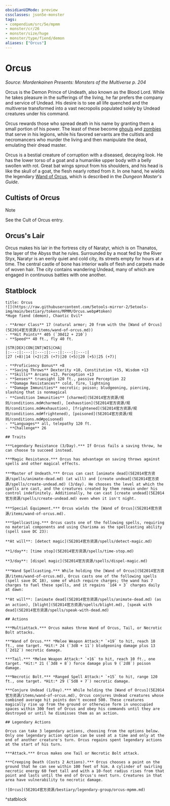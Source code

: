 ```yaml
---
obsidianUIMode: preview
cssclasses: json5e-monster
tags:
- compendium/src/5e/mpmm
- monster/cr/26
- monster/size/huge
- monster/type/fiend/demon
aliases: ["Orcus"]
---
```

# Orcus
*Source: Mordenkainen Presents: Monsters of the Multiverse p. 204*  

Orcus is the Demon Prince of Undeath, also known as the Blood Lord. While he takes pleasure in the sufferings of the living, he far prefers the company and service of Undead. His desire is to see all life quenched and the multiverse transformed into a vast necropolis populated solely by Undead creatures under his command.

Orcus rewards those who spread death in his name by granting them a small portion of his power. The least of these become [ghouls](5E2014官方资源/bestiary/undead/ghoul.md) and [zombies](5E2014官方资源/bestiary/undead/zombie.md) that serve in his legions, while his favored servants are the cultists and necromancers who murder the living and then manipulate the dead, emulating their dread master.

Orcus is a bestial creature of corruption with a diseased, decaying look. He has the lower torso of a goat and a humanlike upper body with a belly swollen with rot. Great bat wings sprout from his shoulders, and his head is like the skull of a goat, the flesh nearly rotted from it. In one hand, he wields the legendary [Wand of Orcus](5E2014官方资源/items/wand-of-orcus.md), which is described in the *Dungeon Master's Guide*.

## Cultists of Orcus

> [!note]
> See the Cult of Orcus entry.

## Orcus's Lair

Orcus makes his lair in the fortress city of Naratyr, which is on Thanatos, the layer of the Abyss that he rules. Surrounded by a moat fed by the River Styx, Naratyr is an eerily quiet and cold city, its streets empty for hours at a time. The central castle of bone has interior walls of flesh and carpets made of woven hair. The city contains wandering Undead, many of which are engaged in continuous battles with one another.

## Statblock

```ad-statblock
title: Orcus
![](https://raw.githubusercontent.com/5etools-mirror-2/5etools-img/main/bestiary/tokens/MPMM/Orcus.webp#token)
*Huge fiend (demon), Chaotic Evil*

- **Armor Class** 17 (natural armor; 20 from with the [Wand of Orcus](5E2014官方资源/items/wand-of-orcus.md))
- **Hit Points** 405 (`30d12 + 210`)
- **Speed** 40 ft., fly 40 ft.

|STR|DEX|CON|INT|WIS|CHA|
|:---:|:---:|:---:|:---:|:---:|:---:|
|27 (+8)|14 (+2)|25 (+7)|20 (+5)|20 (+5)|25 (+7)|

- **Proficiency Bonus** +8
- **Saving Throws** Dexterity +10, Constitution +15, Wisdom +13
- **Skills** Arcana +13, Perception +13
- **Senses** truesight 120 ft., passive Perception 22
- **Damage Resistances** cold, fire, lightning
- **Damage Immunities** necrotic; poison; bludgeoning, piercing, slashing that is nonmagical
- **Condition Immunities** [charmed](5E2014官方资源/规则/conditions.md#charmed), [exhaustion](5E2014官方资源/规则/conditions.md#exhaustion), [frightened](5E2014官方资源/规则/conditions.md#frightened), [poisoned](5E2014官方资源/规则/conditions.md#poisoned)
- **Languages** all, telepathy 120 ft.
- **Challenge** 26

## Traits

***Legendary Resistance (3/Day).*** If Orcus fails a saving throw, he can choose to succeed instead.

***Magic Resistance.*** Orcus has advantage on saving throws against spells and other magical effects.

***Master of Undeath.*** Orcus can cast [animate dead](5E2014官方资源/spells/animate-dead.md) (at will) and [create undead](5E2014官方资源/spells/create-undead.md) (3/day). He chooses the level at which the spells are cast, and the creatures created by them remain under his control indefinitely. Additionally, he can cast [create undead](5E2014官方资源/spells/create-undead.md) even when it isn't night.

***Special Equipment.*** Orcus wields the [Wand of Orcus](5E2014官方资源/items/wand-of-orcus.md).

***Spellcasting.*** Orcus casts one of the following spells, requiring no material components and using Charisma as the spellcasting ability (spell save DC 23):

**At will**: [detect magic](5E2014官方资源/spells/detect-magic.md)

**1/day**: [time stop](5E2014官方资源/spells/time-stop.md)

**3/day**: [dispel magic](5E2014官方资源/spells/dispel-magic.md)

***Wand Spellcasting.*** While holding the [Wand of Orcus](5E2014官方资源/items/wand-of-orcus.md), Orcus casts one of the following spells (spell save DC 18), some of which require charges; the wand has 7 charges to fuel these spells, and it regains `1d4 + 3` charges daily at dawn:

**At will**: [animate dead](5E2014官方资源/spells/animate-dead.md) (as an action), [blight](5E2014官方资源/spells/blight.md), [speak with dead](5E2014官方资源/spells/speak-with-dead.md)

## Actions

***Multiattack.*** Orcus makes three Wand of Orcus, Tail, or Necrotic Bolt attacks.

***Wand of Orcus.*** *Melee Weapon Attack:* `+19` to hit, reach 10 ft., one target. *Hit:* 24 (`3d8 + 11`) bludgeoning damage plus 13 (`2d12`) necrotic damage.

***Tail.*** *Melee Weapon Attack:* `+16` to hit, reach 10 ft., one target. *Hit:* 21 (`3d8 + 8`) force damage plus 9 (`2d8`) poison damage.

***Necrotic Bolt.*** *Ranged Spell Attack:* `+15` to hit, range 120 ft., one target. *Hit:* 29 (`5d8 + 7`) necrotic damage.

***Conjure Undead (1/Day).*** While holding the [Wand of Orcus](5E2014官方资源/items/wand-of-orcus.md), Orcus conjures Undead creatures whose combined average hit points don't exceed 500. These creatures magically rise up from the ground or otherwise form in unoccupied spaces within 300 feet of Orcus and obey his commands until they are destroyed or until he dismisses them as an action.

## Legendary Actions

Orcus can take 3 legendary actions, choosing from the options below. Only one legendary action option can be used at a time and only at the end of another creature's turn. Orcus regains spent legendary actions at the start of his turn.

***Attack.*** Orcus makes one Tail or Necrotic Bolt attack.

***Creeping Death (Costs 2 Actions).*** Orcus chooses a point on the ground that he can see within 100 feet of him. A cylinder of swirling necrotic energy 60 feet tall and with a 10-foot radius rises from that point and lasts until the end of Orcus's next turn. Creatures in that area have vulnerability to necrotic damage.

![Orcus](5E2014官方资源/bestiary/legendary-group/orcus-mpmm.md)
```
^statblock